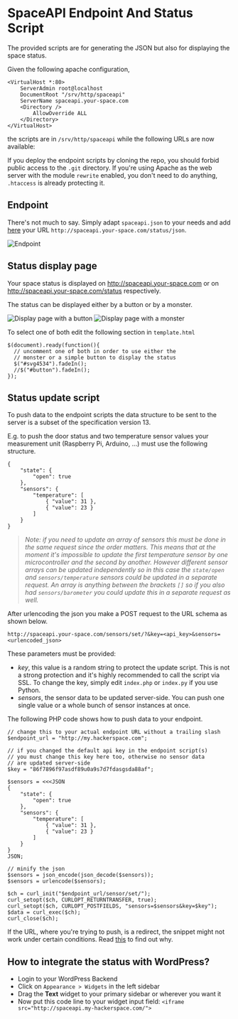 SpaceAPI Endpoint And Status Script
===================================

The provided scripts are for generating the JSON but also for displaying the space status.

Given the following apache configuration,

```
<VirtualHost *:80>
    ServerAdmin root@localhost
    DocumentRoot "/srv/http/spaceapi"
    ServerName spaceapi.your-space.com
    <Directory />
        AllowOverride ALL
    </Directory>
</VirtualHost>
```

the scripts are in `/srv/http/spaceapi` while the following URLs are now available:

If you deploy the endpoint scripts by cloning the repo, you should forbid public access to the `.git` directory. If you're using Apache as the web server with the module `rewrite` enabled, you don't need to do anything, `.htaccess` is already protecting it.

Endpoint
--------

There's not much to say. Simply adapt `spaceapi.json` to your needs and add [here](http://spaceapi.net/add-your-space) your URL `http://spaceapi.your-space.com/status/json`.

![Endpoint](https://raw.github.com/SpaceApi/endpoint-scripts/master/screenshots/json.png)

Status display page
-------------------

Your space status is displayed on http://spaceapi.your-space.com or on http://spaceapi.your-space.com/status respectively.

The status can be displayed either by a button or by a monster.

![Display page with a button](https://raw.github.com/SpaceApi/endpoint-scripts/master/screenshots/button.png)
![Display page with a monster](https://raw.github.com/SpaceApi/endpoint-scripts/master/screenshots/monster.png)

To select one of both edit the following section in `template.html`

```
$(document).ready(function(){
  // uncomment one of both in order to use either the
  // monster or a simple button to display the status
  $("#svg4534").fadeIn();
  //$("#button").fadeIn();
});
```

Status update script
--------------------

To push data to the endpoint scripts the data structure to be sent to the server is a subset of the specification version 13.

E.g. to push the door status and two temperature sensor values your measurement unit (Raspberry Pi, Arduino, ...) must use the following structure.

```
{
    "state": {
        "open": true
    },
    "sensors": {
        "temperature": [
            { "value": 31 },
            { "value": 23 }
        ]
    }
}
```

> _Note: if you need to update an array of sensors this must be done in the same request since the order matters. This means that at the moment it's impossible to update the first temperature sensor by one microcontroller and the second by another. However different sensor arrays can be updated independently so in this case the `state/open` and `sensors/temperature` sensors could be updated in a separate request. An array is anything between the brackets `[]` so if you also had `sensors/barometer` you could update this in a separate request as well._

After urlencoding the json you make a POST request to the URL schema as shown below.

```
http://spaceapi.your-space.com/sensors/set/?&key=<api_key>&sensors=<urlencoded_json>
```

These parameters must be provided:

* _key_, this value is a random string to protect the update script. This is not a strong protection and it's highly recommended to call the script via SSL. To change the key, simply edit `index.php` or `index.py` if you use Python.
* _sensors_, the sensor data to be updated server-side. You can push one single value or a whole bunch of sensor instances at once.

The following PHP code shows how to push data to your endpoint.

```
// change this to your actual endpoint URL without a trailing slash 
$endpoint_url = "http://my.hackerspace.com";

// if you changed the default api key in the endpoint script(s)
// you must change this key here too, otherwise no sensor data
// are updated server-side
$key = "86f7896f97asdf89u0a9s7d7fdasgsda88af";

$sensors = <<<JSON
{
    "state": {
        "open": true
    },
    "sensors": {
        "temperature": [
            { "value": 31 },
            { "value": 23 }
        ]
    }
}
JSON;

// minify the json
$sensors = json_encode(json_decode($sensors));
$sensors = urlencode($sensors);

$ch = curl_init("$endpoint_url/sensor/set/");
curl_setopt($ch, CURLOPT_RETURNTRANSFER, true);
curl_setopt($ch, CURLOPT_POSTFIELDS, "sensors=$sensors&key=$key");
$data = curl_exec($ch);
curl_close($ch);
```

If the URL, where you're trying to push, is a redirect, the snippet might not work under certain conditions. Read [this](http://slopjong.de/2012/03/31/curl-follow-locations-with-safe_mode-enabled-or-open_basedir-set/) to find out why.

How to integrate the status with WordPress?
----------------------------------------------------------------------

- Login to your WordPress Backend
- Click on `Appearance > Widgets` in the left sidebar
- Drag the **Text** widget to your primary sidebar or wherever you want it
- Now put this code line to your widget input field: ```<iframe src="http://spaceapi.my-hackerspace.com/">```
